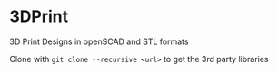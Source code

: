 # 3DPrint
3D Print Designs in openSCAD and STL formats

Clone with `git clone --recursive <url>` to get the 3rd party libraries
